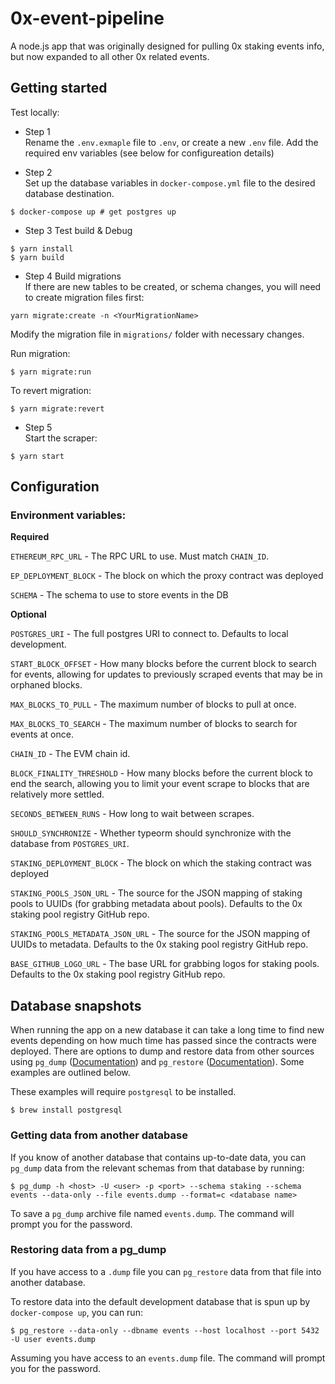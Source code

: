 # 0x-event-pipeline

A node.js app that was originally designed for pulling 0x staking events info, but now expanded to all other 0x related events.

## Getting started

Test locally:

-   Step 1  
    Rename the `.env.exmaple` file to `.env`, or create a new `.env` file. Add the required env variables (see below for configureation details)

-   Step 2  
    Set up the database variables in `docker-compose.yml` file to the desired database destination.

```
$ docker-compose up # get postgres up
```

-   Step 3 Test build & Debug

```
$ yarn install
$ yarn build
```

-   Step 4 Build migrations  
    If there are new tables to be created, or schema changes, you will need to create migration files first:

```
yarn migrate:create -n <YourMigrationName>
```

Modify the migration file in `migrations/` folder with necessary changes.

Run migration:

```
$ yarn migrate:run

```

To revert migration:

```
$ yarn migrate:revert

```

-   Step 5  
    Start the scraper:

```
$ yarn start
```

## Configuration

### Environment variables:

**Required**

`ETHEREUM_RPC_URL` - The RPC URL to use. Must match `CHAIN_ID`.

`EP_DEPLOYMENT_BLOCK` - The block on which the proxy contract was deployed

`SCHEMA` - The schema to use to store events in the DB

**Optional**

`POSTGRES_URI` - The full postgres URI to connect to. Defaults to local development.

`START_BLOCK_OFFSET` - How many blocks before the current block to search for events, allowing for updates to previously scraped events that may be in orphaned blocks.

`MAX_BLOCKS_TO_PULL` - The maximum number of blocks to pull at once.

`MAX_BLOCKS_TO_SEARCH` - The maximum number of blocks to search for events at once.

`CHAIN_ID` - The EVM chain id.

`BLOCK_FINALITY_THRESHOLD` - How many blocks before the current block to end the search, allowing you to limit your event scrape to blocks that are relatively more settled.

`SECONDS_BETWEEN_RUNS` - How long to wait between scrapes.

`SHOULD_SYNCHRONIZE` - Whether typeorm should synchronize with the database from `POSTGRES_URI`.

`STAKING_DEPLOYMENT_BLOCK` - The block on which the staking contract was deployed

`STAKING_POOLS_JSON_URL` - The source for the JSON mapping of staking pools to UUIDs (for grabbing metadata about pools). Defaults to the 0x staking pool registry GitHub repo.

`STAKING_POOLS_METADATA_JSON_URL` - The source for the JSON mapping of UUIDs to metadata. Defaults to the 0x staking pool registry GitHub repo.

`BASE_GITHUB_LOGO_URL` - The base URL for grabbing logos for staking pools. Defaults to the 0x staking pool registry GitHub repo.

## Database snapshots

When running the app on a new database it can take a long time to find new events depending on how much time has passed since the contracts were deployed. There are options to dump and restore data from other sources using `pg_dump` ([Documentation](https://www.postgresql.org/docs/9.6/app-pgdump.html)) and `pg_restore` ([Documentation](https://www.postgresql.org/docs/9.2/app-pgrestore.html)). Some examples are outlined below.

These examples will require `postgresql` to be installed.

```
$ brew install postgresql
```

### Getting data from another database

If you know of another database that contains up-to-date data, you can `pg_dump` data from the relevant schemas from that database by running:

```
$ pg_dump -h <host> -U <user> -p <port> --schema staking --schema events --data-only --file events.dump --format=c <database name>
```

To save a `pg_dump` archive file named `events.dump`. The command will prompt you for the password.

### Restoring data from a pg_dump

If you have access to a `.dump` file you can `pg_restore` data from that file into another database.

To restore data into the default development database that is spun up by `docker-compose up`, you can run:

```
$ pg_restore --data-only --dbname events --host localhost --port 5432 -U user events.dump
```

Assuming you have access to an `events.dump` file. The command will prompt you for the password.
